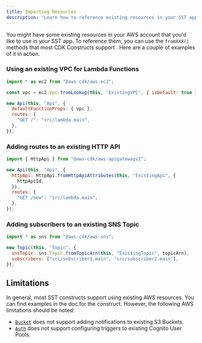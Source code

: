 ```yaml
---
title: Importing Resources
description: "Learn how to reference existing resources in your SST app."
---
```


You might have some existing resources in your AWS account that you'd like to use in your SST app. To reference them, you can use the `fromXXX()` methods that most CDK Constructs support . Here are a couple of examples of it in action.

### Using an existing VPC for Lambda Functions

```js {3,6}
import * as ec2 from "@aws-cdk/aws-ec2";

const vpc = ec2.Vpc.fromLookup(this, 'ExistingVPC', { isDefault: true });

new Api(this, "Api", {
  defaultFunctionProps: { vpc },
  routes: {
    "GET /": "src/lambda.main",
  },
});
```

### Adding routes to an existing HTTP API

```js {4-6}
import { HttpApi } from "@aws-cdk/aws-apigatewayv2";

new Api(this, "Api", {
  httpApi: HttpApi.fromHttpApiAttributes(this, "ExistingApi", {
    httpApiId,
  }),
  routes: {
    "GET /new": "src/lambda.main",
  },
});
```

### Adding subscribers to an existing SNS Topic

```js {4}
import * as sns from "@aws-cdk/aws-sns";

new Topic(this, "Topic", {
  snsTopic: sns.Topic.fromTopicArn(this, "ExistingTopic", topicArn),
  subscribers: ["src/subscriber1.main", "src/subscriber2.main"],
});
```

## Limitations

In general, most SST constructs support using existing AWS resources. You can find examples in the doc for the construct. However, the following AWS limitations should be noted:

- [`Bucket`](../constructs/Bucket.md) does not support adding notifications to existing S3 Buckets.
- [`Auth`](../constructs/Auth.md) does not support configuring triggers to existing Cognito User Pools.
